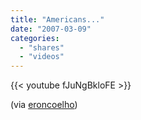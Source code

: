 ```yaml
---
title: "Americans..."
date: "2007-03-09"
categories:
  - "shares"
  - "videos"
---
```


{{< youtube fJuNgBkloFE >}}

(via [eroncoelho](http://youtube.com/user/eroncoelho))
